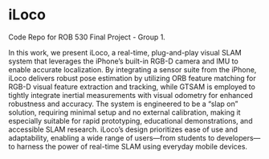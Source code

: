 # iLoco
Code Repo for ROB 530 Final Project - Group 1. 

In this work, we present iLoco, a real-time, plug-and-play visual SLAM system that leverages the iPhone’s built-in RGB-D camera and IMU to enable accurate localization. By integrating a sensor suite from the iPhone, iLoco delivers robust pose estimation by utilizing ORB feature matching for RGB-D visual feature extraction and tracking, while GTSAM is employed to tightly integrate inertial measurements with visual odometry for enhanced robustness and accuracy. The system is engineered to be a “slap on” solution, requiring minimal setup and no external calibration, making it especially suitable for rapid prototyping, educational demonstrations, and accessible SLAM research. iLoco’s design prioritizes ease of use and adaptability, enabling a wide range of users—from students to developers—to harness the power of real-time SLAM using everyday mobile devices.

